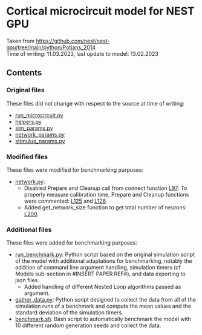 # Cortical microcircuit model for NEST GPU

Taken from https://github.com/nest/nest-gpu/tree/main/python/Potjans_2014
<br>
Time of writing: 11.03.2023, last update to model: 13.02.2023

## Contents

### Original files

These files did not change with respect to the source at time of writing:
 - [run_microcircuit.py](run_microcircuit.py)
 - [helpers.py](helpers.py)
 - [sim_params.py](sim_params.py)
 - [network_params.py](network_params.py)
 - [stimulus_params.py](stimulus_params.py)


### Modified files

These files were modified for benchmarking purposes:
 - [network.py](network.py):
   - Disabled Prepare and Cleanup call from connect function [L97](network.py#L97): To properly measure calibration time, Prepare and Cleanup functions were commented: [L125](network.py#L125) and [L126](network.py#L126).
   - Added get_network_size function to get total number of neurons: [L200](network.py#L200).

### Additional files

These files were added for benchmarking purposes:
 - [run_benchmark.py](run_benchmark.py): Python script based on the original simulation script of the model with additional adaptations for benchmarking, notably the addition of command line argument handling, simulation timers (cf Models sub-section in #INSERT PAPER REF#), and data exporting to json files.
   - Added handling of different Nested Loop algorithms passed as argument.
 - [gather_data.py](gather_data.py): Python script designed to collect the data from all of the simulation runs of a benchmark and compute the mean values and the standard deviation of the simulation timers.
 - [benchmark.sh](benchmark.sh): Bash script to automatically benchmark the model with 10 different random generation seeds and collect the data.
 